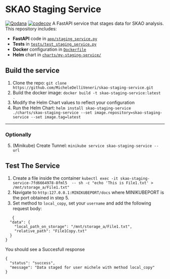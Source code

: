 # SKAO Staging Service

[![Qodana](https://github.com/MicheleDelliVeneri/skao-staging-service/actions/workflows/qodana_code_quality.yml/badge.svg)](https://github.com/MicheleDelliVeneri/skao-staging-service/actions/workflows/qodana_code_quality.yml)
[![codecov](https://codecov.io/gh/MicheleDelliVeneri/skao-staging-service/branch/main/graph/badge.svg?token=8MHP9PACXY)](https://codecov.io/gh/MicheleDelliVeneri/skao-staging-service)
A FastAPI service that stages data for SKAO analysis. This repository includes:

- **FastAPI** code in [`app/staging_service.py`](app/staging_service.py)
- **Tests** in [`tests/test_staging_service.py`](tests/test_staging_service.py)
- **Docker** configuration in [`Dockerfile`](Dockerfile)
- **Helm** chart in [`charts/my-staging-service/`](charts/my-staging-service/)

## Build the service 
1. Clone the repo: `git clone https://github.com/MicheleDelliVeneri/skao-staging-service.git`
2. Build the docker image: `docker build -t skao-staging-service:latest .`
3. Modify the Helm Chart values to reflect your configuration
4. Run the Helm Chart: `helm install skao-staging-service ./charts/skao-staging-service --set image.repository=skao-staging-service --set image.tag=latest
`
--------
### Optionally
5. (Minikube) Create Tunnel: `minikube service skao-staging-service --url`



## Test The Service
1. Create a file inside the container `kubectl exec -it skao-staging-service-7fd6664978-8fml5  -- sh -c "echo 'This is File1.txt' > /mnt/storage_a/File1.txt"
`
2. Navigate to `http:127.0.0.1:MINIKUBEPORT/docs` where MINIKUBEPORT is the port obtained in step 5. 
3. Set method to `local_copy`, set your `username` and add the following request body:
```
   {
  "data": {
    "local_path_on_storage": "/mnt/storage_a/File1.txt",
    "relative_path": "File1Copy.txt"
  }
}
```
You should see a Succesfull response 
```
{
  "status": "success",
  "message": "Data staged for user michele with method local_copy"
}
```

